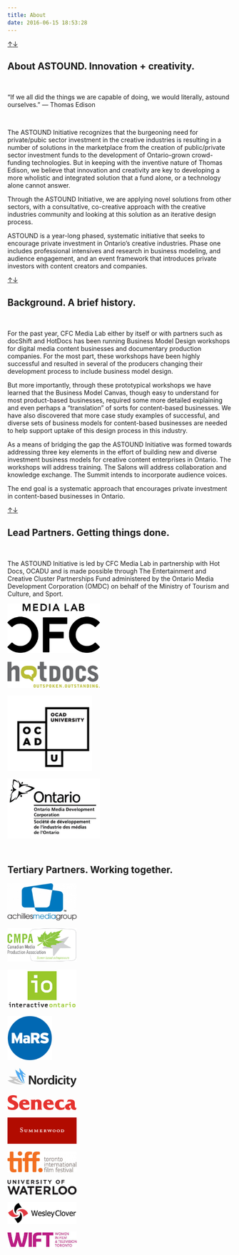 ```yaml
---
title: About
date: 2016-06-15 18:53:28
---
```


<div id="about" class="carousel500 carousel slide cover"><div class="carousel-inner"><div class="item active" style="background-image: url('/css/images/carousel-00.jpg'); background-position: center 20%;"></div></div><a class="left carousel-control backtop" href="#">↑</a><a class="right carousel-control backtop" href="#background">↓</a></div><div class="container content-container"><div class=" featurette content-featurette"><h2 class="featurette-heading">About ASTOUND. <span class="muted pull-right">Innovation + creativity.</span></h2><br class="cb">

<p class="lead">“If we all did the things we are capable of doing, we would literally, astound ourselves.”<span class="pull-right"> — Thomas Edison</span></p><br><p>The ASTOUND Initiative recognizes that the burgeoning need for private/pubic sector investment in the creative industries is resulting in a number of solutions in the marketplace from the creation of public/private sector investment funds to the development of Ontario-grown crowd-funding technologies. But in keeping with the inventive nature of Thomas Edison, we believe that innovation and creativity are key to developing a more wholistic and integrated solution that a fund alone, or a technology alone cannot answer.</p><p>Through the ASTOUND Initiative, we are applying novel solutions from other sectors, with a consultative, co-creative approach with the creative industries community and looking at this solution as an iterative design process.</p><p>ASTOUND is a year-long phased, systematic initiative that seeks to encourage private investment in Ontario’s creative industries. Phase one includes professional intensives and research in business modeling, and audience engagement, and an event framework that introduces private investors with content creators and companies.</p>

</div></div>
<div id="background" class="carousel500 carousel slide cover"><div class="carousel-inner"><div class="item active" style="background-image: url('/css/images/notepad.jpg'); background-position: center 50%;"></div></div><a class="left carousel-control backtop" href="#about">↑</a><a class="right carousel-control backtop" href="#partners">↓</a></div><div class="container content-container"><div class=" featurette content-featurette"><h2 class="featurette-heading">Background. <span class="muted pull-right">A brief history.</span></h2><br class="cb">

<p>For the past year, CFC Media Lab either by itself or with partners such as docShift and HotDocs has been running Business Model Design workshops for digital media content businesses and documentary production companies. For the most part, these workshops have been highly successful and resulted in several of the producers changing their development process to include business model design.</p><p>But more importantly, through these prototypical workshops we have learned that the Business Model Canvas, though easy to understand for most product-based businesses, required some more detailed explaining and even perhaps a “translation” of sorts for content-based businesses. We have also discovered that more case study examples of successful, and diverse sets of business models for content-based businesses are needed to help support uptake of this design process in this industry.</p><p>As a means of bridging the gap the ASTOUND Initiative was formed towards addressing three key elements in the effort of building new and diverse investment business models for creative content enterprises in Ontario. The workshops will address training. The Salons will address collaboration and knowledge exchange. The Summit intends to incorporate audience voices.</p><p>The end goal is a systematic approach that encourages private investment in content-based businesses in Ontario.</p>

</div></div>
<div id="partners" class="carousel500 carousel slide cover"><div class="carousel-inner"><div class="item active" style="background-image: url('/css/images/stars.jpg'); background-position: center 50%;"></div></div><a class="left carousel-control backtop" href="#background">↑</a><a class="right carousel-control backtop" href="#">↓</a></div><div class="container content-container"><div class="logowall featurette content-featurette"><h2 class="featurette-heading">Lead Partners. <span class="muted pull-right">Getting things done.</span></h2><br class="cb">

<p>The ASTOUND Initiative is led by CFC Media Lab in partnership with Hot Docs, OCADU and is made possible through The Entertainment and Creative Cluster Partnerships Fund administered by the Ontario Media Development Corporation (OMDC) on behalf of the Ministry of Tourism and Culture, and Sport.</p>

<div class="row-fluid"><div class="span3"><div class="logo-pri">

<a title="Visit Canadian Film Centre Media Lab" href="http://www.cfccreates.com/" target="_blank"><img src="/css/images/cfcml2.png" height="110" width="207"></a>

</div></div><div class="span3"><div class="logo-pri">

<a title="Visit Hot Docs" href="http://www.hotdocs.ca/" target="_blank"><img src="/css/images/hotdocs.jpg" height="61" width="207"></a>

</div></div><div class="span3"><div class="logo-pri">

<a title="Visit OCAD University" href="http://www.ocadu.ca/" target="_blank"><img src="/css/images/ocadu2.png" height="170" width="190"></a>

</div></div><div class="span3"><div class="logo-pri">

<a title="Visit Ontario Media Development Corporation" href="http://www.omdc.on.ca/" target="_blank"><img src="/css/images/omdc.png" height="135" width="207"></a>

</div></div></div>

<h2 class="featurette-heading"><br>Tertiary Partners. <span class="muted pull-right">Working together.</span></h2>

<div class="row-fluid"><div class="span2"><div class="logo-ter">

<a title="Visit Achilles Media Group" href="http://achillesmedia.com/" target="_blank"><img src="/css/images/achilles.jpg" height="83" width="155"></a>

</div></div><div class="span2"><div class="logo-ter">

<a title="Visit Canadian Media Production Association" href="http://www.cmpa.ca/" target="_blank"><img src="/css/images/cmpa.jpg" height="76" width="155"></a>

</div></div><div class="span2"><div class="logo-ter">

<a title="Visit Interactive Ontario" href="http://www.interactiveontario.com/" target="_blank"><img src="/css/images/io.jpg" height="87" width="155"></a>

</div></div><div class="span2"><div class="logo-ter">

<a title="Visit MaRS Discovery District" href="http://www.marsdd.com/" target="_blank"><img src="/css/images/mars.jpg" height="100" width="100"></a>

</div></div><div class="span2"><div class="logo-ter">

<a title="Visit Nordicity" href="http://www.nordicity.com/" target="_blank"><img src="/css/images/nordicity.jpg" height="44" width="155"></a>

</div></div><div class="span2"><div class="logo-ter">

<a title="Visit Seneca College" href="http://www.senecac.on.ca/" target="_blank"><img src="/css/images/seneca.png" height="33" width="155"></a>

</div></div></div>
<div class="row-fluid"><div class="span2"><div class="logo-ter">

<a title="Visit Summerwood Group Inc." href="http://www.summerwoodgroup.com/" target="_blank"><img src="/css/images/summerwood.png" height="59" width="155"></a>

</div></div><div class="span2"><div class="logo-ter">

<a title="Visit Toronto International Film Festival" href="http://tiff.net/" target="_blank"><img src="/css/images/tiff.jpg" height="47" width="155"></a>

</div></div><div class="span2"><div class="logo-ter">

<a title="Visit University of Waterloo - Stratford Campus" href="https://uwaterloo.ca/stratford-campus/" target="_blank"><img src="/css/images/uwaterloo.png" height="33" width="155"></a>

</div></div><div class="span2"><div class="logo-ter">

<a title="Visit Wesley Clover International" href="http://www.wesleyclover.com/" target="_blank"><img src="/css/images/wesley.jpg" height="49" width="155"></a>

</div></div><div class="span2"><div class="logo-ter">

<a title="Visit Women In Film and Television Toronto" href="http://wift.com/" target="_blank"><img src="/css/images/wiftt.jpg" height="37" width="155"></a>

</div></div></div>

</div></div>					


</footer></div></div>

